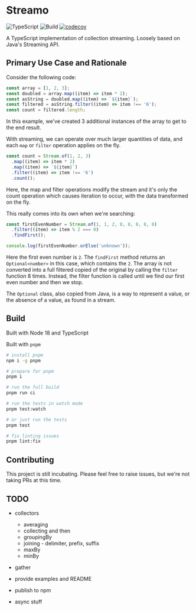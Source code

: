 # Streamo

![TypeScript](https://img.shields.io/badge/typescript-%23007ACC.svg?logo=typescript&logoColor=white)
![Build](https://github.com/webcompere/streamo/actions/workflows/build.yml/badge.svg?branch=main)
[![codecov](https://codecov.io/gh/webcompere/streamo/graph/badge.svg?token=tDhFT9GVCf)](https://codecov.io/gh/webcompere/streamo)

A TypeScript implementation of collection streaming. Loosely based on Java's Streaming API.

## Primary Use Case and Rationale

Consider the following code:

```ts
const array = [1, 2, 3];
const doubled = array.map((item) => item * 2);
const asString = doubled.map((item) => `${item}`);
const filtered = asString.filter((item) => item !== '6');
const count = filtered.length;
```

In this example, we've created 3 additional instances of the array to get to the end result.

With streaming, we can operate over much larger quantities of data, and each `map` or `filter` operation applies on the fly.

```ts
const count = Stream.of(1, 2, 3)
  .map((item) => item * 2)
  .map((item) => `${item}`)
  .filter((item) => item !== '6')
  .count();
```

Here, the map and filter operations modify the stream and it's only the count operation which causes iteration to occur, with the data transformed on the fly.

This really comes into its own when we're searching:

```ts
const firstEvenNumber = Stream.of(1, 1, 2, 8, 8, 8, 8, 8)
  .filter((item) => item % 2 === 0)
  .findFirst();

console.log(firstEvenNumber.orElse('unknown'));
```

Here the first even number is `2`. The `findFirst` method returns an `Optional<number>` in this case,
which contains the `2`. The array is not converted into a full filtered copied of the original by calling the `filter` function
8 times. Instead, the filter function is called until we find our first even number and then we stop.

The `Optional` class, also copied from Java, is a way to represent a value, or the absence of a value, as
found in a stream.

## Build

Built with Node 18 and TypeScript

Built with `pnpm`

```bash
# install pnpm
npm i -g pnpm

# prepare for pnpm
pnpm i

# run the full build
pnpm run ci

# run the tests in watch mode
pnpm test:watch

# or just run the tests
pnpm test

# fix linting issues
pnpm lint:fix
```

## Contributing

This project is still incubating. Please feel free to raise issues, but we're not taking PRs at this time.


## TODO

- collectors
  - averaging
  - collecting and then
  - groupingBy
  - joining - delimiter, prefix, suffix
  - maxBy
  - minBy
- gather
- provide examples and README
- publish to npm

- async stuff